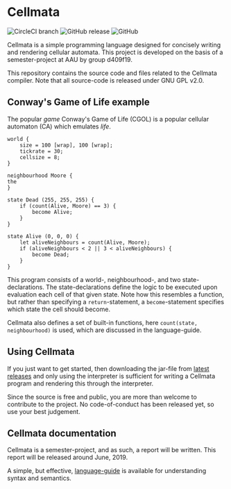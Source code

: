 # Cellmata 
![CircleCI branch](https://img.shields.io/circleci/project/github/d409f19/cellmata/master.svg)
![GitHub release](https://img.shields.io/github/release/d409f19/cellmata.svg)
![GitHub](https://img.shields.io/github/license/d409f19/cellmata.svg)

Cellmata is a simple programming language designed for concisely writing and rendering cellular automata. 
This project is developed on the basis of a semester-project at AAU by group d409f19. 

This repository contains the source code and files related to the Cellmata compiler. 
Note that all source-code is released under GNU GPL v2.0.

## Conway's Game of Life example
The popular _game_ Conway's Game of Life (CGOL) is a popular cellular automaton (CA) which emulates _life_.

```
world {
    size = 100 [wrap], 100 [wrap];
    tickrate = 30;
    cellsize = 8;
}

neighbourhood Moore {
the
}

state Dead (255, 255, 255) {
    if (count(Alive, Moore) == 3) {
        become Alive;
    }
}

state Alive (0, 0, 0) {
    let aliveNeighbours = count(Alive, Moore);
    if (aliveNeighbours < 2 || 3 < aliveNeighbours) {
        become Dead;
    }
}
```

This program consists of a world-, neighbourhood-, and two state-declarations. 
The state-declarations define the logic to be executed upon evaluation each cell of that given state. 
Note how this resembles a function, but rather than specifying a `return`-statement, a `become`-statement specifies which state the cell should become.

Cellmata also defines a set of built-in functions, here `count(state, neighbourhood)` is used, which are discussed in the language-guide.

## Using Cellmata
If you just want to get started, then downloading the jar-file from [latest releases](https://github.com/d409f19/cellmata/releases) and only using the interpreter is sufficient for writing a Cellmata program and rendering this through the interpreter.

Since the source is free and public, you are more than welcome to contribute to the project. No code-of-conduct has been released yet, so use your best judgement.

## Cellmata documentation
Cellmata is a semester-project, and as such, a report will be written. This report will be released around June, 2019.

A simple, but effective, [language-guide](https://github.com/d409f19/cellmata/blob/master/specification/language-guide.pdf) is available for understanding syntax and semantics.